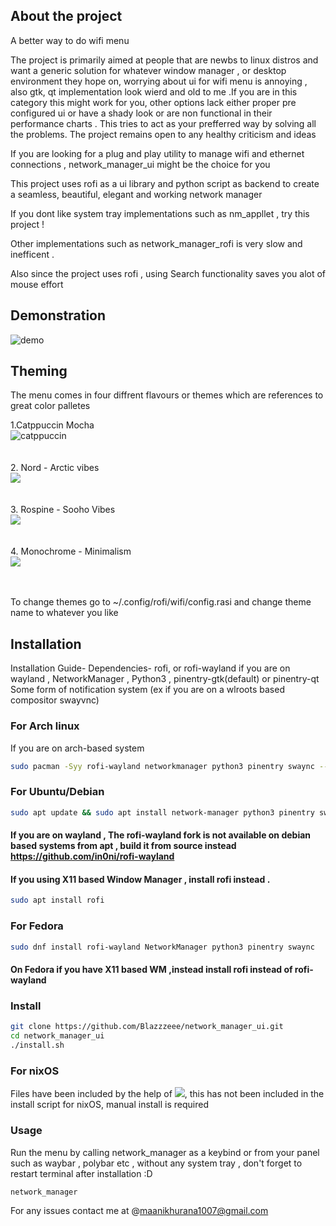 ## About the project
A better way to do wifi menu

The project is primarily aimed at  people that are newbs to linux distros and want a generic solution for whatever window manager , or desktop environment they hope on, worrying about ui for wifi menu is annoying , also gtk, qt implementation look wierd and old to me .If you are in this category this might work for you, other options lack either proper pre configured ui or have a shady look or are non functional in their performance charts . This tries to act as your prefferred way by solving all the problems. The project remains open to any healthy criticism and ideas

If you are looking for a plug and play utility to manage wifi and ethernet connections , network_manager_ui might be the choice for you

This project uses rofi as a ui library and python script as backend to create a seamless, beautiful, elegant and working network manager 

If you dont like system tray implementations such as nm_appllet , try this project ! 

Other implementations such as network_manager_rofi is very slow and inefficent .

Also since the project uses rofi , using Search functionality saves you alot of mouse effort

## Demonstration

![demo](assets/nm-ui.gif)

## Theming 
The menu comes in four diffrent flavours or themes which are references to great color palletes

1.Catppuccin Mocha <br>
  ![catppuccin](assets/u-cat.jpg)
<br><br><br>
2. Nord - Arctic vibes
<br>
  ![](assets/ui-nord.jpg)
<br><br><br>
3. Rospine - Sooho Vibes
<br>
  ![](assets/ui-rose.jpg)
<br><br><br>
4. Monochrome - Minimalism
   <br>
   ![](assets/ui-tra.jpg)
<br><br><br>

To change themes go to ~/.config/rofi/wifi/config.rasi and change theme name to whatever you like 

## Installation


Installation Guide-
Dependencies- rofi, or rofi-wayland if you are on wayland , NetworkManager , Python3 , pinentry-gtk(default) or pinentry-qt
Some form of notification system (ex if you are on a wlroots based compositor swayvnc) 

### For Arch linux
If you are on arch-based system 

```bash
sudo pacman -Syy rofi-wayland networkmanager python3 pinentry swaync --needed
```
### For Ubuntu/Debian
```bash
sudo apt update && sudo apt install network-manager python3 pinentry swaync
```
#### If you are on wayland , The rofi-wayland fork is not available on debian based systems from apt , build it from source instead <br> https://github.com/in0ni/rofi-wayland

#### If you using X11 based Window Manager , install rofi instead . 

``` bash 
sudo apt install rofi
```

### For Fedora
```bash
sudo dnf install rofi-wayland NetworkManager python3 pinentry swaync
```

#### On Fedora if you have X11 based WM ,instead install rofi instead of rofi-wayland

### Install
```bash
git clone https://github.com/Blazzzeee/network_manager_ui.git
cd network_manager_ui
./install.sh
```
### For nixOS 
Files have been included by the help of ![](https://github.com/j-baker), this has not been included in the install script for nixOS, manual install is required  


### Usage
Run the menu by calling network_manager as a keybind or from your panel such as waybar , polybar etc , without any system tray
, don't forget to restart terminal after installation :D
```bash
network_manager
```
For any issues contact me at @maanikhurana1007@gmail.com
